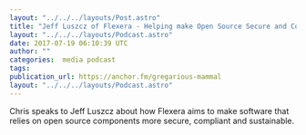 ```yaml
---
layout: "../../../layouts/Post.astro"
title: "Jeff Luszcz of Flexera - Helping make Open Source Secure and Compliant"
layout: "../../../layouts/Podcast.astro"
date: 2017-07-19 06:10:39 UTC
author: ""
categories:  media podcast
tags:
publication_url: https://anchor.fm/gregarious-mammal
layout: "../../../layouts/Podcast.astro"
---
```

Chris speaks to Jeff Luszcz about how Flexera aims to make software that relies on open source components more secure, compliant and sustainable.